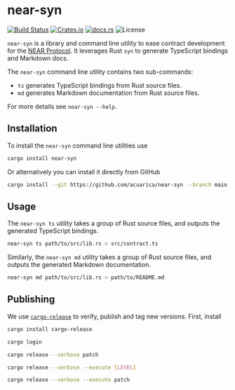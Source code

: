 # near-syn

[![Build Status](https://github.com/acuarica/near-syn/actions/workflows/near-syn.yml/badge.svg)](https://github.com/acuarica/near-syn/actions/)
[![Crates.io](https://img.shields.io/crates/v/near-syn)](https://crates.io/crates/near-syn/)
[![docs.rs](https://img.shields.io/docsrs/near-syn)](https://docs.rs/near-syn/)
![License](https://img.shields.io/crates/l/near-syn.svg)

`near-syn` is a library and command line utility to ease contract development for the [NEAR Protocol](https://near.org/).
It leverages Rust `syn` to generate TypeScript bindings and Markdown docs.

The `near-syn` command line utility contains two sub-commands:

- `ts` generates TypeScript bindings from Rust source files.
- `md` generates Markdown documentation from Rust source files.

For more details see `near-syn --help`.

## Installation

To install the `near-syn` command line utilities use

```sh
cargo install near-syn
```

Or alternatively you can install it directly from GitHub

```sh
cargo install --git https://github.com/acuarica/near-syn --branch main
```

## Usage

The `near-syn ts` utility takes a group of Rust source files,
and outputs the generated TypeScript bindings.

```sh
near-syn ts path/to/src/lib.rs > src/contract.ts
```

Similarly, the `near-syn md` utility takes a group of Rust source files,
and outputs the generated Markdown documentation.

```sh
near-syn md path/to/src/lib.rs > path/to/README.md
```

## Publishing

We use [`cargo-release`](https://github.com/crate-ci/cargo-release) to verify, publish and tag new versions.
First, install

```sh
cargo install cargo-release
```

```sh
cargo login
```

```sh
cargo release --verbose patch
```

```sh
cargo release --verbose --execute [LEVEL]
```

```sh
cargo release --verbose --execute patch
```
